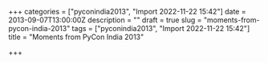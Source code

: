 +++
categories = ["pyconindia2013", "Import 2022-11-22 15:42"]
date = 2013-09-07T13:00:00Z
description = ""
draft = true
slug = "moments-from-pycon-india-2013"
tags = ["pyconindia2013", "Import 2022-11-22 15:42"]
title = "Moments from PyCon India 2013"

+++




